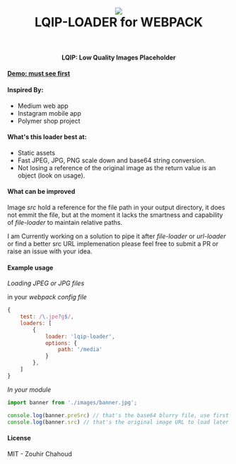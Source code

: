 <h1 align="center">
  <img src="https://lqip-loader.firebaseapp.com/media/logo.png">
    <br />
    LQIP-LOADER for WEBPACK
    <br />
    <br />
</h1>

<h4 align="center">LQIP: Low Quality Images Placeholder</h4>

#### [Demo: must see first](https://lqip-loader.firebaseapp.com/)

#### Inspired By:
- Medium web app
- Instagram mobile app
- Polymer shop project

#### What's this loader best at:
- Static assets
- Fast JPEG, JPG, PNG scale down and base64 string conversion.
- Not losing a reference of the original image as the return value is an object (look on usage).

#### What can be improved

Image *src* hold a reference for the file path in your output directory, it does not emmit the file, but at the moment it lacks the smartness and capability of *file-loader* to maintain relative paths.

I am Currently working on a solution to pipe it after *file-loader* or *url-loader* or find a better src URL implemenation please feel free to submit a PR or raise an issue with your idea.

#### Example usage

*Loading JPEG or JPG files*

in your *webpack config file*

```js
{
    test: /\.jpe?g$/,
    loaders: [
        {
            loader: 'lqip-loader',
            options: {
                path: '/media'
            }
        },
    ]
}
```

*In your module*

```js
import banner from './images/banner.jpg';

console.log(banner.preSrc) // that's the base64 blurry file, use first
console.log(banner.src) // that's the original image URL to load later
```

#### License
MIT - Zouhir Chahoud